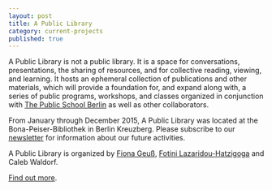 ```yaml
---
layout: post
title: A Public Library
category: current-projects
published: true
---
```


A Public Library is not a public library. It is a space for conversations, presentations, the sharing of resources, and for collective reading, viewing, and learning. It hosts an ephemeral collection of publications and other materials, which will provide a foundation for, and expand along with, a series of public programs, workshops, and classes organized in conjunction with [The Public School Berlin](http://berlin.thepublicschool.org) as well as other collaborators.

From January through December 2015, A Public Library was located at the Bona-Peiser-Bibliothek in Berlin Kreuzberg. Please subscribe to our [newsletter](http://apubliclibrary.us10.list-manage.com/subscribe/post?u=3cde2705805445b783eee39a8&id=53b2e50c2d) for information about our future activities.

A Public Library is organized by [Fiona Geuß](http://www.fionageuss.net/), [Fotini Lazaridou-Hatzigoga](http://www.otherspaces.net/) and Caleb Waldorf. 

[Find out more](http://apubliclibrary.org).
